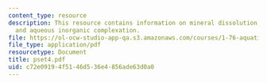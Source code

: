 ```yaml
---
content_type: resource
description: This resource contains information on mineral dissolution, precipitation
  and aqueous inorganic complexation.
file: https://ol-ocw-studio-app-qa.s3.amazonaws.com/courses/1-76-aquatic-chemistry-fall-2005/c72e09194f5146d536e4856ade63d0a0_pset4.pdf
file_type: application/pdf
resourcetype: Document
title: pset4.pdf
uid: c72e0919-4f51-46d5-36e4-856ade63d0a0
---
```

